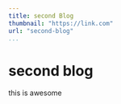 ```yaml
---
title: second Blog
thumbnail: "https://link.com"
url: "second-blog"
...
```


# second blog

this is awesome
